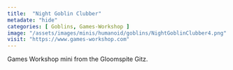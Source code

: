 ```yaml
---
title:  "Night Goblin Clubber"
metadate: "hide"
categories: [ Goblins, Games-Workshop ]
image: "/assets/images/minis/humanoid/goblins/NightGoblinClubber4.png"
visit: "https://www.games-workshop.com"
---
```

Games Workshop mini from the Gloomspite Gitz.